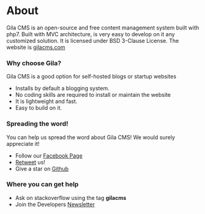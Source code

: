 
# About

Gila CMS is an open-source and free content management system built with php7. Built with MVC architecture, is very easy to develop on it any customized solution. It is licensed under BSD 3-Clause License.
The website is [gilacms.com](https://gilacms.com)

### Why choose Gila?

Gila CMS is a good option for self-hosted blogs or startup websites
- Installs by default a blogging system.
- No coding skills are required to install or maintain the website
- It is lightweight and fast.
- Easy to build on it.

### Spreading the word!

You can help us spread the word about Gila CMS! We would surely appreciate it!
- Follow our [Facebook Page](https://www.facebook.com/gilacms/)
- [Retweet](https://twitter.com/GilaCms) us!
- Give a star on [Github](https://github.com/GilaCMS/gila)

### Where you can get help

- Ask on stackoverflow using the tag **gilacms**
- Join the Developers [Newsletter](https://tinyletter.com/gilacms)
